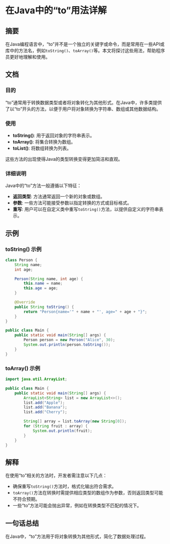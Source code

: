 <!--
Meta Description: # 在Java中的“to”用法详解 ## 摘要 在Java编程语言中，“to”并不是一个独立的关键字或命令，而是常用在一些API或库中的方法名，例如`toString()`、`toArray()`等。本文将探讨这些用法，帮助程序员更好地理解和使用。 ## 文档 ### 目的 “to”通常用于转换数据...
Meta Keywords: string, tostring, person, name, age
-->

# 在Java中的“to”用法详解

## 摘要
在Java编程语言中，“to”并不是一个独立的关键字或命令，而是常用在一些API或库中的方法名，例如`toString()`、`toArray()`等。本文将探讨这些用法，帮助程序员更好地理解和使用。

## 文档
### 目的
“to”通常用于转换数据类型或者将对象转化为其他形式。在Java中，许多类提供了以“to”开头的方法，以便于用户将对象转换为字符串、数组或其他数据结构。

### 使用
- **toString()**: 用于返回对象的字符串表示。
- **toArray()**: 将集合转换为数组。
- **toList()**: 将数组转换为列表。

这些方法的出现使得Java的类型转换变得更加简洁和直观。

### 详细说明
Java中的“to”方法一般遵循以下特征：
- **返回类型**: 方法通常返回一个新的对象或数组。
- **参数**: 一些方法可能接受参数以指定转换的方式或目标格式。
- **重写**: 用户可以在自定义类中重写`toString()`方法，以提供自定义的字符串表示。

## 示例
### toString() 示例
```java
class Person {
    String name;
    int age;

    Person(String name, int age) {
        this.name = name;
        this.age = age;
    }

    @Override
    public String toString() {
        return "Person{name='" + name + "', age=" + age + "}";
    }
}

public class Main {
    public static void main(String[] args) {
        Person person = new Person("Alice", 30);
        System.out.println(person.toString());
    }
}
```

### toArray() 示例
```java
import java.util.ArrayList;

public class Main {
    public static void main(String[] args) {
        ArrayList<String> list = new ArrayList<>();
        list.add("Apple");
        list.add("Banana");
        list.add("Cherry");

        String[] array = list.toArray(new String[0]);
        for (String fruit : array) {
            System.out.println(fruit);
        }
    }
}
```

## 解释
在使用“to”相关的方法时，开发者需注意以下几点：
- 确保重写`toString()`方法时，格式化输出符合需求。
- `toArray()`方法在转换时需提供相应类型的数组作为参数，否则返回类型可能不符合预期。
- 一些“to”方法可能会抛出异常，例如在转换类型不匹配的情况下。

## 一句话总结
在Java中，“to”方法用于将对象转换为其他形式，简化了数据处理过程。